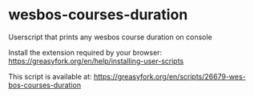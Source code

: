 # wesbos-courses-duration
Userscript that prints any wesbos course duration on console

Install the extension required by your browser: https://greasyfork.org/en/help/installing-user-scripts

This script is available at: https://greasyfork.org/en/scripts/26679-wes-bos-courses-duration